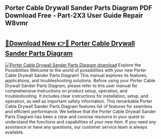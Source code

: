 ## Porter Cable Drywall Sander Parts Diagram PDF Download Free - Part-2X3 User Guide Repair W8vmr

# <h2><a href="http://dfqtkcn.blite.top/?on=Porter+Cable+Drywall+Sander+Parts+Diagram">🔗Download New 👉🔴 Porter Cable Drywall Sander Parts Diagram</a></h2>

[![Porter Cable Drywall Sander Parts Diagram download](https://i.imgur.com/lujVjoI.png)](http://dfqtkcn.blite.top/?on=Porter+Cable+Drywall+Sander+Parts+Diagram)
Explore the Possibilities Welcome to the world of possibilities with your new Porter Cable Drywall Sander Parts Diagram! This manual explores its features, applications, and troubleshooting solutions. Before using your Porter Cable Drywall Sander Parts Diagram, please refer to this user manual for comprehensive instructions on product setup, operation, and troubleshooting. It includes clear instructions for installation, setup, and operation, as well as important safety information. This remarkable Porter Cable Drywall Sander Parts Diagram features list of features for seamless and efficient performance. We believe that the Porter Cable Drywall Sander Parts Diagram has been a clear and concise resource in your quest to understand the functions and capabilities of your new item. If you need any assistance or have any questions, our customer service team is always available.

